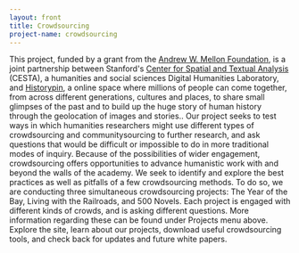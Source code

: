 ```yaml
---
layout: front
title: Crowdsourcing
project-name: crowdsourcing
---
```


This project, funded by a grant from the [Andrew W. Mellon 
Foundation](http://mellon.org), is a joint partnership between Stanford's [Center 
for Spatial and Textual Analysis](http://cesta.stanford.edu) (CESTA), a 
humanities and social sciences Digital Humanities Laboratory,  and 
[Historypin](http://historypin.org), a online space where millions of people can 
come together, from across different generations, cultures and places, to 
share small glimpses of the past and to build up the huge story of human 
history through the geolocation of images and stories.. Our project seeks to 
test ways in which humanities researchers might use different types of 
crowdsourcing and communitysourcing to further research, and ask questions 
that would be difficult or impossible to do in more traditional modes of 
inquiry. Because of the possibilities of wider engagement, crowdsourcing 
offers opportunities to advance humanistic work with and beyond the walls of 
the academy. We seek to identify and explore the best practices as well as 
pitfalls of a few crowdsourcing methods. To do so, we are conducting three 
simultaneous crowdsourcing projects: The Year of the Bay, Living with the 
Railroads, and 500 Novels.  Each project is engaged with different kinds of 
crowds, and is asking different questions.  More information regarding these 
can be found under Projects menu above.  Explore the site, learn about our 
projects, download useful crowdsourcing tools, and check back for updates and 
future white papers.
